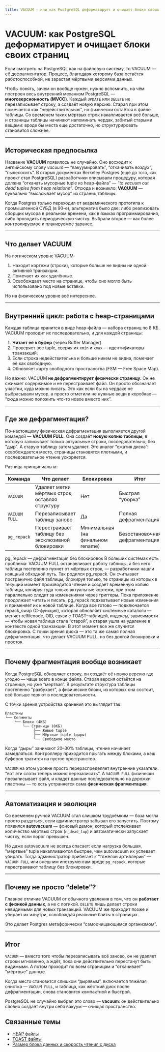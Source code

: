 ```yaml
---
title: VACUUM - или как PostgreSQL деформатирует и очищает блоки своих страниц
---
```


# VACUUM: как PostgreSQL деформатирует и очищает блоки своих страниц

Если смотреть на PostgreSQL как на файловую систему, то VACUUM — её дефрагментатор. Процесс, благодаря которому база остаётся работоспособной, не зарастая мёртвыми версиями данных.

Чтобы понять, зачем он вообще нужен, нужно вспомнить, на чём построен весь внутренний механизм PostgreSQL — **многоверсионность (MVCC)**. Каждый `UPDATE` или `DELETE` не перезаписывает строку, а создаёт новую версию. Старая при этом помечается как “недействительная”, но физически остаётся в файле таблицы. Со временем таких мёртвых строк накапливается всё больше, и страницы таблицы начинают напоминать чердак, забитый старыми вещами: вроде бы места еще достаточно, но структурировать становится сложнее.

---

## Историческая предпосылка

Название **VACUUM** появилось не случайно. Оно восходит к английскому слову *vacuum* — “вакуумировать”, “откачивать воздух”, “пылесосить”.
В старых документах Berkeley Postgres (ещё до того, как проект стал PostgreSQL) разработчики описывали процедуру, которая должна “откачать мусорные tuple из heap-файла” — *“to vacuum out dead tuples from heap relations”*.
Отсюда и возникло: **VACUUM** — буквально “высасывает мусор” из страниц таблицы.

Когда Postgres только переходил от академического прототипа к промышленной СУБД (в 90-е), альтернатив было две: либо реализовать сборщик мусора в реальном времени, как в языках программирования, либо проводить периодическую чистку. Выбрали второе — как более контролируемое и планируемое заранее.

---

## Что делает VACUUM

На логическом уровне VACUUM:

1. Находит кортежи (строки), которые больше не видны ни одной активной транзакции.
2. Помечает их как удалённые.
3. Освобождает место на странице, чтобы оно могло быть использовано под новые вставки.

Но на физическом уровне всё интереснее.

---

## Внутренний цикл: работа с heap-страницами

Каждая таблица хранится в виде heap-файла — набора страниц по 8 КБ. VACUUM проходит их последовательно,
и для каждой страницы:

1. **Читает её в буфер** (через Buffer Manager).
2. Проверяет все tuple, сверяя их `xmin` и `xmax` — идентификаторы транзакций.
3. Если строка недействительна и больше никем не видна, помечает её как свободную.
4. Обновляет карту свободного пространства (FSM — Free Space Map).

Но важно: VACUUM **не дефрагментирует физически страницу**. Он не сжимает содержимое и не перестраивает файл.
Он просто обозначает участки, куда можно писать.
Это как если бы на чердаке не выбрасывали мусор, а просто отметили не нужные вещи в коробках — “сюда можно положить что-то новое вместо них”.

---

## Где же дефрагментация?

По-настоящему физическая дефрагментация выполняется другой командой — **VACUUM FULL**.
Она создаёт **новую копию таблицы**, в которую записывает только актуальные строки, последовательно, без "дыр".
А старую таблицу затем удаляет.
Это аналог “сжатия диска”: освобождается место, страницы становятся плотными, и последовательное чтение ускоряется.

Разница принципиальна:

| Команда       | Что делает                                        | Блокировка                        | Итог                           |
| ------------- | ------------------------------------------------- | --------------------------------- | ------------------------------ |
| `VACUUM`      | Удаляет метки мёртвых строк, оставляя структуру   | Нет                               | Быстрая “уборка”               |
| `VACUUM FULL` | Перезаписывает таблицу заново                     | Да                                | Полная дефрагментация          |
| `pg_repack`   | Перестраивает таблицу без эксклюзивной блокировки | Минимальная (на финальном rename) | Безостановочная дефрагментация |

pg_repack — дефрагментация без блокировок
В больших системах есть проблема: VACUUM FULL останавливает работу таблицы, а без него таблица постепенно пухнет от мёртвых строк, — разработчики нашли изящный обходной путь. Так родился pg_repack.
Он считывает постранично файл таблицы, блокируя только, те страницы из которых в текущий момент производится чтение и создаёт временную копию таблицы, копируя туда только актуальные кортежи, при этом параллельно следит за изменениями через триггеры.
Пока приложение продолжает читать и писать, pg_repack подхватывает новые изменения и применяет их к новой таблице.
Когда всё готово —  подключается repack_swap (C-функция), которая обновляет системные каталоги — меняет relfilenode, OID, связи с TOAST-таблицей, индексы, зависимости — чтобы новая таблица стала “старой”, а старая ушла на удаление в контексте одной транзакции. В этот момент все же случится блокировка.
С точки зрения диска — это та же самая полная дефрагментация, что делает VACUUM FULL,
но без долгой блокировки и простоя.

---

## Почему фрагментация вообще возникает

Когда PostgreSQL обновляет строку, он создаёт её новую версию где угодно — чаще всего в конце файла.
Старая версия остаётся на странице, но уже “мертвая”.
В результате структура таблицы постепенно "разбухает", а физические блоки, из которых она состоит, 
всё больше теряют в последовательности.

С точки зрения устройства хранения это выглядит так:

```
Пластины
└── Сегменты
    └── Блоки (4КБ)
        └── Страницы (8КБ)
             ├── Живые tuple
             ├── Мёртвые tuple (дыры)
             └── Свободное место 
```

Когда “дыры” занимают 20–30% таблицы, чтение начинает замедляться.
Контроллеру приходится прыгать между блоками, а кэш буферов тратится на пустое пространство.

`VACUUM` на этом уровне просто перераспределяет внутренние указатели: “вот эти слоты теперь можно перезаписать”.
А `VACUUM FULL` физически презаписывает файл, и кладет данные последовательно на дорожки пластины  —
то есть устраняется сама **физическая фрагментация**.

---

## Автоматизация и эволюция

Со временем ручной VACUUM стал слишком трудоёмким — база могла просто раздуться, если администратор забывал его запустить.
Поэтому появился **autovacuum** — фоновый демон, который отслеживает количество мёртвых строк (`n_dead_tup`) и автоматически запускает чистку, если порог превышен.

Но даже autovacuum не всегда спасает: если нагрузка большая, "мёртвые" tuple накапливаются быстрее, чем autovacuum их успевает убирать.
Тогда администратор прибегает к “тяжёлой артиллерии” — `VACUUM FULL` или внешним инструментам вроде `pg_repack`, которые перестраивают таблицу без блокировки.

---

## Почему не просто “delete”?

Главное отличие VACUUM от обычного удаления в том, что он **работает с физикой данных**, а не с логикой.
`DELETE` лишь делает строки невидимыми для новых транзакций.
VACUUM же приходит позже и убирает их изнутри, освобождая реальные байты в страницах.

Это делает Postgres метафорически “самоочищающимся организмом”.

---

## Итог

`VACUUM` — вместо того чтобы перезаписывать всё заново, он не удаляет строки мгновенно, а ждёт, пока они действительно перестанут быть видимыми.
А потом  проходит по всем страницам и “откачивает" "мёртвые" данные.

Когда место становится слишком “дырявым”, включается тяжёлая очистка — `VACUUM FULL`,
и таблица, как жёсткий диск после дефрагментации, снова становится компактной и быстрой.

PostgreSQL не случайно выбрал это слово — **vacuum**:
он действительно словно создаёт внутри себя вакуум — очищая пространство.


## Связанные темы

- [HEAP файлы](./HEAP_Files.md)
- [TOAST файлы](./TOAST.md)
- [Размер блока данных и скорость чтения с диска](/DataManagement_and_Storage/Storage/Physical_layer/BlockSize_and_IO_Performance.md)